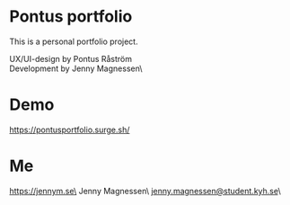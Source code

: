 # Pontus portfolio
This is a personal portfolio project.

UX/UI-design by Pontus Råström\
Development by Jenny Magnessen\

# Demo
https://pontusportfolio.surge.sh/

# Me
https://jennym.se\ Jenny Magnessen\ jenny.magnessen@student.kyh.se\
